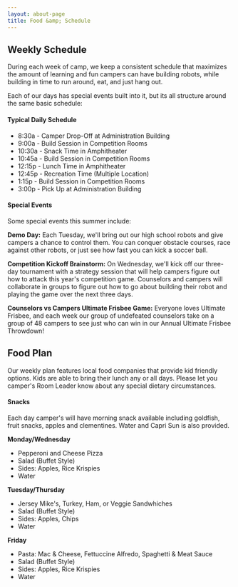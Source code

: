 ```yaml
---
layout: about-page
title: Food &amp; Schedule
---
```


## Weekly Schedule

During each week of camp, we keep a consistent schedule that maximizes the
amount of learning and fun campers can have building robots, while building
in time to run around, eat, and just hang out.

Each of our days has special events built into it, but its all structure around the same basic schedule:

#### Typical Daily Schedule

- 8:30a - Camper Drop-Off at Administration Building
- 9:00a - Build Session in Competition Rooms
- 10:30a - Snack Time in Amphitheater
- 10:45a - Build Session in Competition Rooms
- 12:15p - Lunch Time in Amphitheater
- 12:45p - Recreation Time (Multiple Location)
- 1:15p - Build Session in Competition Rooms
- 3:00p - Pick Up at Administration Building

#### Special Events

Some special events this summer include:

**Demo Day:** Each Tuesday, we'll bring out our high school robots and give campers a chance to control them. You can conquer obstacle courses, race against other robots, or just see how fast you can kick a soccer ball.

**Competition Kickoff Brainstorm:** On Wednesday, we'll kick off our three-day tournament with a strategy session that will help campers figure out how to attack this year's competition game. Counselors and campers will collaborate in groups to figure out how to go about building their robot and playing the game over the next three days.

**Counselors vs Campers Ultimate Frisbee Game:** Everyone loves Ultimate Frisbee, and each week our group of undefeated counselors take on a group of 48 campers to see just who can win in our Annual Ultimate Frisbee Throwdown!

## Food Plan

Our weekly plan features local food companies that provide kid friendly options.
Kids are able to bring their lunch any or all days. Please let you camper's Room
Leader know about any special dietary circumstances.

#### Snacks

Each day camper's will have morning snack available including goldfish, fruit snacks, apples and clementines. Water and Capri Sun is also provided.

**Monday/Wednesday**

- Pepperoni and Cheese Pizza
- Salad (Buffet Style)
- Sides: Apples, Rice Krispies
- Water

**Tuesday/Thursday**

- Jersey Mike's, Turkey, Ham, or Veggie Sandwhiches
- Salad (Buffet Style)
- Sides: Apples, Chips
- Water

**Friday**

- Pasta: Mac &amp; Cheese, Fettuccine Alfredo, Spaghetti &amp; Meat Sauce
- Salad (Buffet Style)
- Sides: Apples, Rice Krispies
- Water
